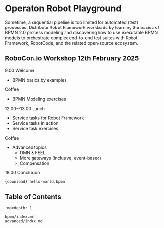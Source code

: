 # Operaton Robot Playground

Sometime, a sequential pipeline is too limited for automated (test) processes: Distribute Robot Framework workloads by learning the basics of BPMN 2.0 process modeling and discovering how to use executable BPMN models to orchestrate complex end-to-end test suites with Robot Framework, RobotCode, and the related open-source ecosystem.

## RoboCon.io Workshop 12th February 2025

9.00 Welcome

* BPMN basics by examples

Coffee

* BPMN Modeling exercises

12.00--13.00 Lunch

* Service tasks for Robot Framework
* Service tasks in action
* Service task exercises

Coffee

* Advanced topics
  * DMN & FEEL
  * More gateways (inclusive, event-based)
  * Compensation

18.00 Conclusion

```{bpmn-figure} hello-world
{download}`hello-world.bpmn`
```


## Table of Contents

```{toctree}
:maxdepth: 1

bpmn/index.md
advanced/index.md
```


<!-- See: https://myst-parser.readthedocs.io/ -->
